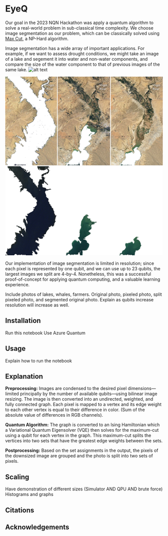 # EyeQ

Our goal in the 2023 NQN Hackathon was apply a quantum algorithm to solve a real-world problem in sub-classical time complexity. We choose image segmentation as our problem, which can be classically solved using [Max Cut](https://en.wikipedia.org/wiki/Maximum_cut), a NP-Hard algorithm. 

Image segmentation has a wide array of important applications. For example, if we want to assess drought conditions, we might take an image of a lake and segement it into water and non-water components, and compare the size of the water component to that of previous images of the same lake. 
![alt text](https://gray-kpho-prod.cdn.arcpublishing.com/resizer/_en_WcChMkuC4AFSSDXSZfRCr4I=/1200x675/smart/filters:quality(85)/cloudfront-us-east-1.images.arcpublishing.com/gray/VQIYN3ACPZFWZAEXYNCCGIXKRA.png)

![lake no water](https://raw.githubusercontent.com/KuhnTycoon/EyeQ/main/lakes_no_water.webp)
![lake only water](https://raw.githubusercontent.com/KuhnTycoon/EyeQ/main/lakes_only_water.webp)

Our implementation of image segmentation is limited in resolution; since each pixel is represented by one qubit, and we can use up to 23 qubits, the largest images we split are 4-by-4. Nonetheless, this was a successful proof-of-concept for applying quantum computing, and a valuable learning experience.

Include photos of lakes, whales, farmers. Original photo, pixeled photo, split pixeled photo, and segmented original photo. Explain as qubits increase resolution will increase as well.

## Installation
Run this notebook
Use Azure Quantum

## Usage
Explain how to run the notebook

## Explanation
**Preprocessing:**
Images are condensed to the desired pixel dimensions—limited principally by the number of available qubits—using bilinear image resizing. The image is then converted into an undirected, weighted, and fully connected graph. Each pixel is mapped to a vertex and its edge weight to each other vertex is equal to their difference in color. (Sum of the absolute value of differences in RGB channels).

**Quantum Algorithm:**
The graph is converted to an Ising Hamiltonian which a Variational Quantum Eigensolver (VQE) then solves for the maximum-cut using a qubit for each vertex in the graph. This maximum-cut splits the vertices into two sets that have the greatest edge weights between the sets.

**Postprocessing:**
Based on the set assignments in the output, the pixels of the downsized image are grouped and the photo is split into two sets of pixels.

## Scaling
Have demonstration of different sizes (Simulator AND QPU AND brute force)
Histograms and graphs

## Citations

## Acknowledgements
